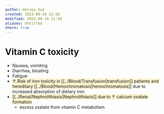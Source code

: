 ```yaml
---
author: Harvey Guo
created: 2023-08-16 21:58
modified: 2023-08-16 21:58
aliases: Untitled
share: true
---
```

# Vitamin C toxicity
- Nausea, vomiting
- Diarrhea, bloating
- Fatigue
- <span style="background:rgba(240, 200, 0, 0.2)">↑ Risk of iron toxicity in [[../Blood/Transfusion|transfusion]] patients and hereditary [[../Blood/Hemochromatosis|hemochromatosis]]</span> due to increased absorption of dietary iron 
- <span style="background:rgba(240, 200, 0, 0.2)">[[../Renal/Nephrolithiasis|Nephrolithiasis]] due to ↑ calcium oxalate formation</span>
	- excess oxalate from vitamin C metabolism
